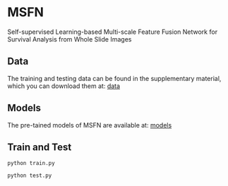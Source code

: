 # MSFN

Self-supervised Learning-based Multi-scale Feature Fusion Network for Survival Analysis from Whole Slide Images

## Data
The training and testing data can be found in the supplementary material, which you can download them at: [data](https://portal.gdc.cancer.gov/)

## Models
The pre-tained models of MSFN are available at: [models](https://drive.google.com/drive/folders/1O1htcCJMfE5UXwI4w_9WjMqzeDrrpgba?usp=sharing)

## Train and Test
```
python train.py
```
```
python test.py
```
